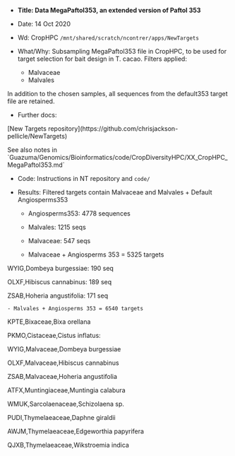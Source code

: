 
- **Title: Data MegaPaftol353, an extended version of Paftol 353**
- Date: 14 Oct 2020

- Wd: CropHPC `/mnt/shared/scratch/ncontrer/apps/NewTargets`
- What/Why: Subsampling MegaPaftol353 file in CropHPC, to be used for target selection for bait design in T. cacao. Filters applied:
	- Malvaceae
	- Malvales
<p>In addition to the chosen samples, all sequences from the default353 target file are retained.

- Further docs: 
<p>[New Targets repository](https://github.com/chrisjackson-pellicle/NewTargets)
<p> See also notes in `Guazuma/Genomics/Bioinformatics/code/CropDiversityHPC/XX_CropHPC_MegaPaftol353.md`

- Code: Instructions in NT repository and `code/` 
- Results: Filtered targets contain Malvaceae and Malvales + Default Angiosperms353

	- Angiosperms353: 4778 sequences
	- Malvales: 1215 seqs
	- Malvaceae: 547 seqs

	- Malvaceae + Angiosperms 353 = 5325 targets
<p>WYIG,Dombeya burgessiae: 190 seq
<p>OLXF,Hibiscus cannabinus: 189 seq
<p>ZSAB,Hoheria angustifolia: 171 seq

	- Malvales + Angiosperms 353 = 6540 targets
<p>KPTE,Bixaceae,Bixa orellana
<p>PKMO,Cistaceae,Cistus inflatus:
<p>WYIG,Malvaceae,Dombeya burgessiae
<p>OLXF,Malvaceae,Hibiscus cannabinus
<p>ZSAB,Malvaceae,Hoheria angustifolia
<p>ATFX,Muntingiaceae,Muntingia calabura
<p>WMUK,Sarcolaenaceae,Schizolaena sp.
<p>PUDI,Thymelaeaceae,Daphne giraldii
<p>AWJM,Thymelaeaceae,Edgeworthia papyrifera
<p>QJXB,Thymelaeaceae,Wikstroemia indica


